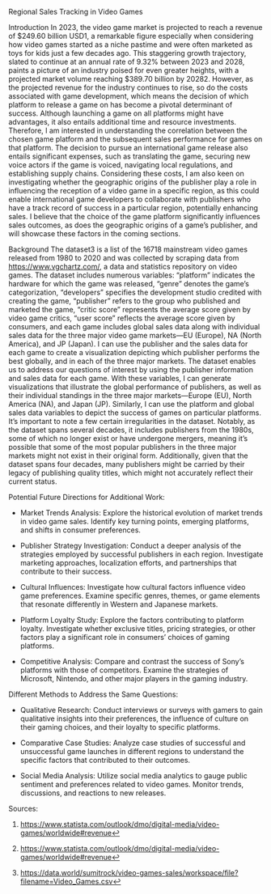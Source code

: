 Regional Sales Tracking in Video Games

Introduction
In 2023, the video game market is projected to reach a revenue of $249.60 billion USD1, a remarkable figure especially when considering how video games started as a niche pastime and 
were often marketed as toys for kids just a few decades ago. This staggering growth trajectory, slated to continue at an annual rate of 9.32% between 2023 and 2028, paints a picture of
an industry poised for even greater heights, with a projected market volume reaching $389.70 billion by 20282. However, as the projected revenue for the industry continues to rise, so
do the costs associated with game development, which means the decision of which platform to release a game on has become a pivotal determinant of success. Although launching a game on 
all platforms might have advantages, it also entails additional time and resource investments. Therefore, I am interested in understanding the correlation between the chosen game 
platform and the subsequent sales performance for games on that platform. The decision to pursue an international game release also entails significant expenses, such as translating 
the game, securing new voice actors if the game is voiced, navigating local regulations, and establishing supply chains. Considering these costs, I am also keen on investigating 
whether the geographic origins of the publisher play a role in influencing the reception of a video game in a specific region, as this could enable international game developers to 
collaborate with publishers who have a track record of success in a particular region, potentially enhancing sales. I believe that the choice of the game platform significantly 
influences sales outcomes, as does the geographic origins of a game’s publisher, and will showcase these factors in the coming sections.

Background
The dataset3 is a list of the 16718 mainstream video games released from 1980 to 2020 and was collected by scraping data from https://www.vgchartz.com/, a data and statistics repository
on video games. The dataset includes numerous variables: “platform” indicates the hardware for which the game was released, “genre” denotes the game’s categorization, “developers” 
specifies the development studio credited with creating the game, “publisher” refers to the group who published and marketed the game, “critic score” represents the average score given 
by video game critics, “user score” reflects the average score given by consumers, and each game includes global sales data along with individual sales data for the three major video 
game markets—EU (Europe), NA (North America), and JP (Japan). I can use the publisher and the sales data for each game to create a visualization depicting which publisher performs the 
best globally, and in each of the three major markets. The dataset enables us to address our questions of interest by using the publisher information and sales data for each game. With 
these variables, I can generate visualizations that illustrate the global performance of publishers, as well as their individual standings in the three major markets—Europe (EU), North
America (NA), and Japan (JP). Similarly, I can use the platform and global sales data variables to depict the success of games on particular platforms. It’s important to note a few 
certain irregularities in the dataset. Notably, as the dataset spans several decades, it includes publishers from the 1980s, some of which no longer exist or have undergone mergers, 
meaning it’s possible that some of the most popular publishers in the three major markets might not exist in their original form. Additionally, given that the dataset spans four 
decades, many publishers might be carried by their legacy of publishing quality titles, which might not accurately reflect their current status.

Potential Future Directions for Additional Work:

- Market Trends Analysis: Explore the historical evolution of market trends in video game sales. Identify key turning points, emerging platforms, and shifts in consumer preferences.

- Publisher Strategy Investigation: Conduct a deeper analysis of the strategies employed by successful publishers in each region. Investigate marketing approaches, localization efforts,
and partnerships that contribute to their success.

- Cultural Influences: Investigate how cultural factors influence video game preferences. Examine specific genres, themes, or game elements that resonate differently in Western and 
Japanese markets.

- Platform Loyalty Study: Explore the factors contributing to platform loyalty. Investigate whether exclusive titles, pricing strategies, or other factors play a significant role in 
consumers’ choices of gaming platforms.

- Competitive Analysis: Compare and contrast the success of Sony’s platforms with those of competitors. Examine the strategies of Microsoft, Nintendo, and other major players in the 
gaming industry.

Different Methods to Address the Same Questions:

- Qualitative Research: Conduct interviews or surveys with gamers to gain qualitative insights into their preferences, the influence of culture on their gaming choices, and their loyalty to specific platforms.

- Comparative Case Studies: Analyze case studies of successful and unsuccessful game launches in different regions to understand the specific factors that contributed to their outcomes.

- Social Media Analysis: Utilize social media analytics to gauge public sentiment and preferences related to video games. Monitor trends, discussions, and reactions to new releases.

Sources:

1. https://www.statista.com/outlook/dmo/digital-media/video-games/worldwide#revenue↩︎

2. https://www.statista.com/outlook/dmo/digital-media/video-games/worldwide#revenue↩︎

3. https://data.world/sumitrock/video-games-sales/workspace/file?filename=Video_Games.csv↩︎





